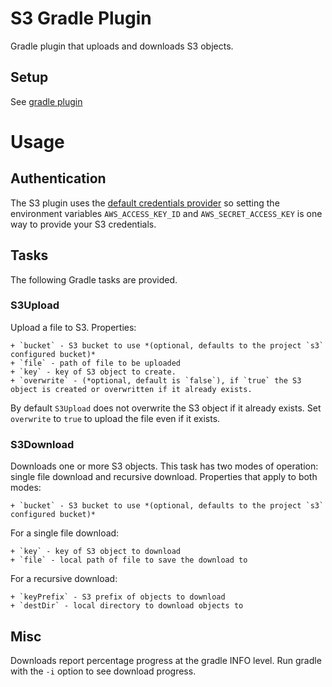 # S3 Gradle Plugin

Gradle plugin that uploads and downloads S3 objects.

## Setup

See [gradle plugin](https://plugins.gradle.org/plugin/com.github.mgk.gradle.s3)

# Usage

## Authentication

The S3 plugin uses the [default credentials provider](http://docs.aws.amazon.com/AWSJavaSDK/latest/javadoc/com/amazonaws/auth/DefaultAWSCredentialsProviderChain.html) so setting the environment variables `AWS_ACCESS_KEY_ID` and `AWS_SECRET_ACCESS_KEY` is one way to provide your S3 credentials.

## Tasks

The following Gradle tasks are provided.

### S3Upload

Upload a file to S3. Properties:

    + `bucket` - S3 bucket to use *(optional, defaults to the project `s3` configured bucket)*
    + `file` - path of file to be uploaded
    + `key` - key of S3 object to create.
    + `overwrite` - (*optional, default is `false`), if `true` the S3 object is created or overwritten if it already exists.

By default `S3Upload` does not overwrite the S3 object if it already exists. Set `overwrite` to `true` to upload the file even if it exists.

### S3Download

Downloads one or more S3 objects. This task has two modes of operation: single file
download and recursive download. Properties that apply to both modes:

    + `bucket` - S3 bucket to use *(optional, defaults to the project `s3` configured bucket)*

For a single file download:

    + `key` - key of S3 object to download
    + `file` - local path of file to save the download to

For a recursive download:

    + `keyPrefix` - S3 prefix of objects to download
    + `destDir` - local directory to download objects to

## Misc

Downloads report percentage progress at the gradle INFO level. Run gradle with the `-i` option to see download progress.

